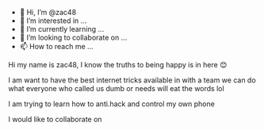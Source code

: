 - 👋 Hi, I’m @zac48
- 👀 I’m interested in ...
- 🌱 I’m currently learning ...
- 💞️ I’m looking to collaborate on ...
- 📫 How to reach me ...

<!---
zac48/zac48 is a ✨ special ✨ repository because its `README.md` (this file) appears on your GitHub profile.
You can click the Preview link to take a look at your changes.
--->
Hi my name is zac48, 
I know the truths to being happy is in here 😊 


I am want to have the best internet tricks available in with a team we can do what everyone who called us dumb or needs will eat the words lol

I am trying to learn how to anti.hack and control my own phone

I would like to collaborate on  
